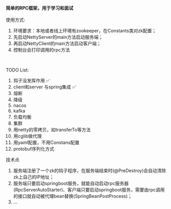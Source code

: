 **简单的RPC框架，用于学习和面试**
<br><br>
使用方式: <br>
1. 环境要求：本地或者线上环境有zookeeper，在Constants类对zk配置；<br>
2. 先启动NettyServer的main方法启动服务端；<br>
3. 再启动NettyClient的main方法启动客户端；<br>
4. 控制台会打印调用的rpc方法
<br>

TODO List:
1. 钩子没发挥作用  ✅
2. client和server 与spring集成 ✅
3. 熔断
4. 降级
5. nacos
6. kafka
7. 负载均衡
8. 集群
9. 用netty的零拷贝，如transferTo等方法
10. 用cglib做代理
11. 用yaml配置，不用Constans配置
12. protobuf序列化方式

技术点<br>
1. 服务端注册了一个zk的钩子程序，在服务端结束时(@PreDestroy)会自动清除zk上自己的IP地址；
2. 服务端只要启动springboot服务，就能自动启动rpc服务器(RpcServerAutoStarter)、客户端只要启动springboot服务，需要由rpc调用的接口就自动被代理bean替换(SpringBeanPostProcess)；
3. ...